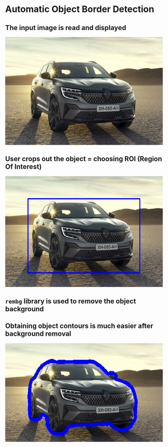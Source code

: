 # Automatic Object Border Detection

## The input image is read and displayed

![Input Image](./images/Screenshot%20(208).png)
## User crops out the object = choosing ROI (Region Of Interest)

![Selecting ROI from Image](./images/Screenshot%20(209).png)
## `rembg` library is used to remove the object background 

## Obtaining object contours is much easier after background removal

![Border for Object Of Interest](./images/Screenshot%20(210).png)